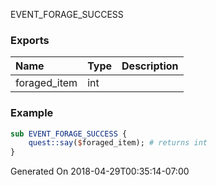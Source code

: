 EVENT_FORAGE_SUCCESS
### Exports
**Name**|**Type**|**Description**
:-----|:-----|:-----
foraged_item|int|
### Example
```perl
sub EVENT_FORAGE_SUCCESS {
	quest::say($foraged_item); # returns int
}
```

Generated On 2018-04-29T00:35:14-07:00